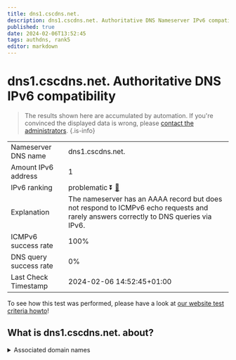 ```yaml
---
title: dns1.cscdns.net.
description: dns1.cscdns.net. Authoritative DNS Nameserver IPv6 compatibility
published: true
date: 2024-02-06T13:52:45
tags: authdns, rank5
editor: markdown
---
```


# dns1.cscdns.net. Authoritative DNS IPv6 compatibility

> The results shown here are accumulated by automation. If you're convinced the displayed data is wrong, please [contact the administrators](/howto/chat). 
{.is-info}




|   |   |
| - | - |
| Nameserver DNS name | dns1.cscdns.net.
| Amount IPv6 address | 1
| IPv6 ranking | problematic :arrow_double_down: [🔗](/howto/ranking) |
| Explanation | The nameserver has an AAAA record but does not respond to ICMPv6 echo requests and rarely answers correctly to DNS queries via IPv6. |
| ICMPv6 success rate | 100%|
| DNS query success rate | 0% |
| Last Check Timestamp | 2024-02-06 14:52:45+01:00 |

To see how this test was performed, please have a look at [our website test criteria howto](/howto/testcriteria/authdns)!


## What is dns1.cscdns.net. about?






<details>
<summary>Associated domain names</summary>

www.endo.com

</details>
